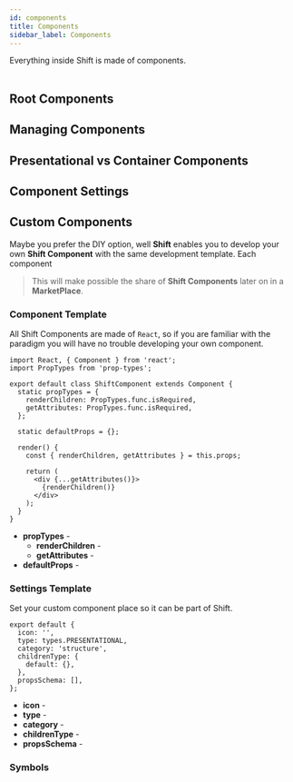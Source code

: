 ```yaml
---
id: components
title: Components
sidebar_label: Components
---
```

Everything inside Shift is made of components.
<br><br>
## Root Components

## Managing Components

## Presentational vs Container Components

## Component Settings

## Custom Components
Maybe you prefer the DIY option, well __Shift__ enables you to develop your own __Shift Component__ with the same development template.
Each component

>This will make possible the share of __Shift Components__ later on in a __MarketPlace__.



### Component Template
All Shift Components are made of `React`, so if you are familiar with the paradigm you will have no trouble developing your own component.

```
import React, { Component } from 'react';
import PropTypes from 'prop-types';

export default class ShiftComponent extends Component {
  static propTypes = {
    renderChildren: PropTypes.func.isRequired,
    getAttributes: PropTypes.func.isRequired,
  };

  static defaultProps = {};

  render() {
    const { renderChildren, getAttributes } = this.props;

    return (
      <div {...getAttributes()}>
        {renderChildren()}
      </div>
    );
  }
}
```

* __propTypes__ -
    * __renderChildren__ -
    * __getAttributes__ -
* __defaultProps__ -

### Settings Template
Set your custom component place so it can be part of Shift.

```
export default {
  icon: '',
  type: types.PRESENTATIONAL,
  category: 'structure',
  childrenType: {
    default: {},
  },
  propsSchema: [],
};
```

* __icon__ -
* __type__ -
* __category__ -
* __childrenType__ -
* __propsSchema__ -


### Symbols
